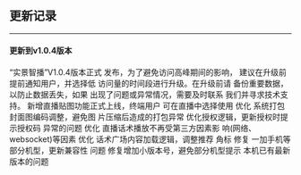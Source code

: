 ## 更新记录
---
#### 更新到v1.0.4版本
“实景智播”V1.0.4版本正式
发布，为了避免访问高峰期间的影响，
建议在升级前提前通知用户，并选择低
访问量的时间段进行升级。在升级前请
备份重要数据，以防止数据丢失，如果
出现了问题或异常情况，需要及时联系
我们并寻求技术支持。
新增直播贴图功能正式上线，终端用户
可在直播中选择使用
优化 系统打包封面图编码调整，避免图
片压缩后造成的打包异常
优化授权逻辑，更新授权时提示授权码
异常的问题
优化 直播话术播放不再受第三方因素影
响(网络、websocket)等因素
优化 话术广场内容加载逻辑，调整推荐
角标
修复 一加手机等部分机型，更新兼容性
问题
修复增加小版本号，避免部分机型提示
本机已有最新版本的问题